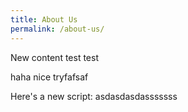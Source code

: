 ```yaml
---
title: About Us
permalink: /about-us/
---
```

New content test test

haha nice tryfafsaf

Here's a new script:
asdasdasdasssssss